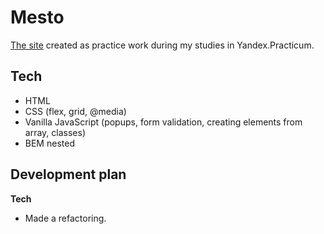 # Mesto

[The site](https://artem-chumak.github.io/mesto/) created as practice work during my studies in Yandex.Practicum.

## Tech

* HTML
* CSS (flex, grid, @media)
* Vanilla JavaScript (popups, form validation, creating elements from array, classes)
* BEM nested

## Development plan

**Tech**

* Made a refactoring.
